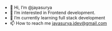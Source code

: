 - 👋 Hi, I’m @jayasurya
- 👀 I’m interested in Frontend development.
- 🌱 I’m currently learning full stack development
- 📫 How to reach me jayasurya.jdev@gmail.com

<!---
jayasurya-jdev/jayasurya-jdev is a ✨ special ✨ repository because its `README.md` (this file) appears on your GitHub profile.
You can click the Preview link to take a look at your changes.
--->
